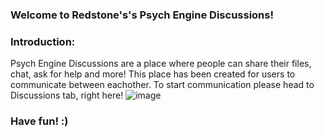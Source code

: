 ### Welcome to Redstone's's Psych Engine Discussions!
### Introduction:
Psych Engine Discussions are a place where people can share their files, chat, ask for help and more! This place has been created for users to communicate between eachother. To start communication please head to Discussions tab, right here!
![image](https://user-images.githubusercontent.com/100803757/181739583-4ab4524f-991f-4934-8cbb-b9fadc1d3831.png)

### Have fun! :)
